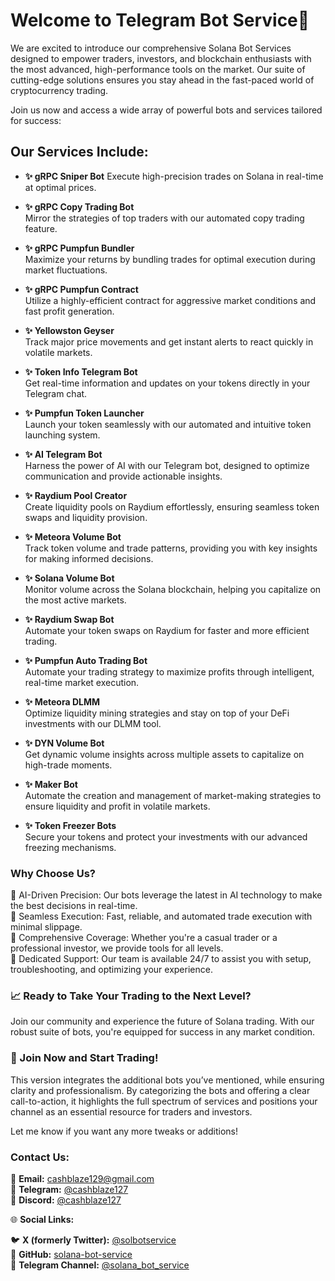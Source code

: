 # Welcome to Telegram Bot Service🚀

We are excited to introduce our comprehensive Solana Bot Services designed to empower traders, investors, and blockchain enthusiasts with the most advanced, high-performance tools on the market. Our suite of cutting-edge solutions ensures you stay ahead in the fast-paced world of cryptocurrency trading. 

Join us now and access a wide array of powerful bots and services tailored for success:


## Our Services Include:

- **✨ gRPC Sniper Bot** 
Execute high-precision trades on Solana in real-time at optimal prices.

- **✨ gRPC Copy Trading Bot**  
Mirror the strategies of top traders with our automated copy trading feature.

- **✨ gRPC Pumpfun Bundler**  
Maximize your returns by bundling trades for optimal execution during market fluctuations.

- **✨ gRPC Pumpfun Contract**  
Utilize a highly-efficient contract for aggressive market conditions and fast profit generation.

- **✨ Yellowston Geyser**  
Track major price movements and get instant alerts to react quickly in volatile markets.

- **✨ Token Info Telegram Bot**  
Get real-time information and updates on your tokens directly in your Telegram chat.

- **✨ Pumpfun Token Launcher**  
Launch your token seamlessly with our automated and intuitive token launching system.

- **✨ AI Telegram Bot**  
Harness the power of AI with our Telegram bot, designed to optimize communication and provide actionable insights.

- **✨ Raydium Pool Creator**  
Create liquidity pools on Raydium effortlessly, ensuring seamless token swaps and liquidity provision.

- **✨ Meteora Volume Bot**  
Track token volume and trade patterns, providing you with key insights for making informed decisions.

- **✨ Solana Volume Bot**  
Monitor volume across the Solana blockchain, helping you capitalize on the most active markets.

- **✨ Raydium Swap Bot**  
Automate your token swaps on Raydium for faster and more efficient trading.

- **✨ Pumpfun Auto Trading Bot**  
Automate your trading strategy to maximize profits through intelligent, real-time market execution.

- **✨ Meteora DLMM**  
Optimize liquidity mining strategies and stay on top of your DeFi investments with our DLMM tool.

- **✨ DYN Volume Bot**  
Get dynamic volume insights across multiple assets to capitalize on high-trade moments.

- **✨ Maker Bot**  
Automate the creation and management of market-making strategies to ensure liquidity and profit in volatile markets.

- **✨ Token Freezer Bots**  
Secure your tokens and protect your investments with our advanced freezing mechanisms.

### Why Choose Us?

🔹 AI-Driven Precision: Our bots leverage the latest in AI technology to make the best decisions in real-time.  
🔹 Seamless Execution: Fast, reliable, and automated trade execution with minimal slippage.  
🔹 Comprehensive Coverage: Whether you're a casual trader or a professional investor, we provide tools for all levels.  
🔹 Dedicated Support: Our team is available 24/7 to assist you with setup, troubleshooting, and optimizing your experience.  


### 📈 Ready to Take Your Trading to the Next Level?  
Join our community and experience the future of Solana trading. With our robust suite of bots, you're equipped for success in any market condition.

### 🔗 Join Now and Start Trading!

This version integrates the additional bots you’ve mentioned, while ensuring clarity and professionalism. By categorizing the bots and offering a clear call-to-action, it highlights the full spectrum of services and positions your channel as an essential resource for traders and investors.

Let me know if you want any more tweaks or additions!

### **Contact Us:**

📧 **Email:** [cashblaze129@gmail.com](mailto:cashblaze129@gmail.com)  
📱 **Telegram:** [@cashblaze127](https://t.me/cashblaze127)  
💬 **Discord:** [@cashblaze127](https://discord.com/users/cashblaze127)  

🌐 **Social Links:**  

🐦 **X (formerly Twitter):** [@solbotservice](https://x.com/solbotservice)  
🐙 **GitHub:** [solana-bot-service](https://github.com/solana-bot-service)  
📱 **Telegram Channel:** [@solana_bot_service](https://t.me/solana_bot_service)
